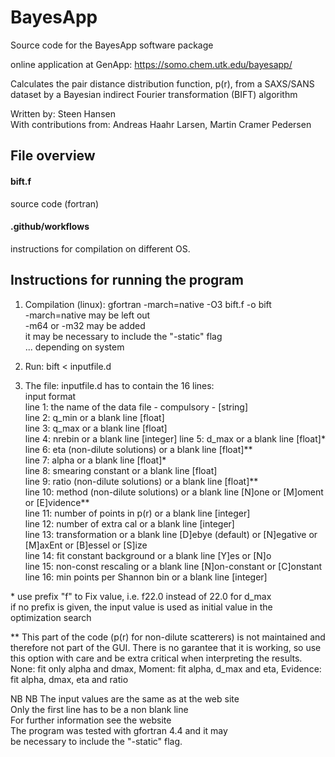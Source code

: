 # BayesApp
Source code for the BayesApp software package    

online application at GenApp: https://somo.chem.utk.edu/bayesapp/    

Calculates the pair distance distribution function, p(r), from a SAXS/SANS dataset by a Bayesian indirect Fourier transformation (BIFT) algorithm    

Written by:              Steen Hansen    
With contributions from: Andreas Haahr Larsen, Martin Cramer Pedersen     



## File overview

#### bift.f
source code (fortran)    

#### .github/workflows
instructions for compilation on different OS. 

## Instructions for running the program
1) Compilation (linux):  gfortran -march=native -O3 bift.f -o bift    
                         -march=native may be left out     
                         -m64 or -m32 may be added     
                         it may be necessary to include the "-static" flag    
                         ... depending on system  
                         

2) Run:                  bift < inputfile.d                        

3) The file: inputfile.d has to contain the 16 lines:    
                                                          input format    
line 1:  the name of the data file     - compulsory -    [string]    
line 2:  q_min                         or a blank line   [float]    
line 3:  q_max                         or a blank line   [float]    
line 4:  nrebin                        or a blank line   [integer]
line 5:  d_max                         or a blank line   [float]*    
line 6:  eta (non-dilute solutions)    or a blank line   [float]**    
line 7:  alpha                         or a blank line   [float]*    
line 8:  smearing constant             or a blank line   [float]    
line 9:  ratio (non-dilute solutions)  or a blank line   [float]**    
line 10:  method (non-dilute solutions) or a blank line   [N]one or [M]oment or [E]vidence**    
line 11: number of points in p(r)      or a blank line   [integer]    
line 12: number of extra cal           or a blank line   [integer]    
line 13: transformation                or a blank line   [D]ebye (default) or [N]egative or [M]axEnt or [B]essel or [S]ize    
line 14: fit constant background       or a blank line   [Y]es or [N]o    
line 15: non-const rescaling           or a blank line   [N]on-constant or [C]onstant    
line 16: min points per Shannon bin    or a blank line   [integer]    

\* use prefix "f" to Fix value, i.e. f22.0 instead of 22.0 for d_max    
  if no prefix is given, the input value is used as initial value in the optimization search    
    
** This part of the code (p(r) for non-dilute scatterers) is not maintained and therefore not part of the GUI. There is no garantee that it is working, so use this option with care and be extra critical when interpreting the results. None: fit only alpha and dmax, Moment: fit alpha, d_max and eta, Evidence: fit alpha, dmax, eta and ratio    
    
NB NB The input values are the same as at the web site     
Only the first line has to be a non blank line    
For further information see the website    
The program was tested with gfortran 4.4 and it may     
be necessary to include the "-static" flag.     
